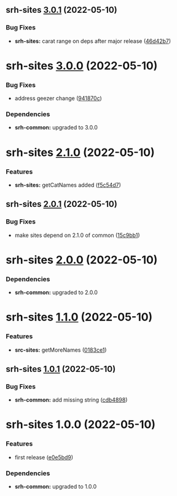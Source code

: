 ## srh-sites [3.0.1](https://github.com/dbouwman/sem-rel-harness/compare/srh-sites@3.0.0...srh-sites@3.0.1) (2022-05-10)


### Bug Fixes

* **srh-sites:** carat range on deps after major release ([46d42b7](https://github.com/dbouwman/sem-rel-harness/commit/46d42b71ee68e575d26015a3d3ca9781f1f481c4))

# srh-sites [3.0.0](https://github.com/dbouwman/sem-rel-harness/compare/srh-sites@2.1.0...srh-sites@3.0.0) (2022-05-10)


### Bug Fixes

* address geezer change ([941870c](https://github.com/dbouwman/sem-rel-harness/commit/941870ce79eb29e1df2ffde1d0fbc9118d8018ed))





### Dependencies

* **srh-common:** upgraded to 3.0.0

# srh-sites [2.1.0](https://github.com/dbouwman/sem-rel-harness/compare/srh-sites@2.0.1...srh-sites@2.1.0) (2022-05-10)


### Features

* **srh-sites:** getCatNames added ([f5c54d7](https://github.com/dbouwman/sem-rel-harness/commit/f5c54d7769a52617e75c4944c509ef090505043d))

## srh-sites [2.0.1](https://github.com/dbouwman/sem-rel-harness/compare/srh-sites@2.0.0...srh-sites@2.0.1) (2022-05-10)


### Bug Fixes

* make sites depend on 2.1.0 of common ([15c9bb1](https://github.com/dbouwman/sem-rel-harness/commit/15c9bb1b6519b21d1402dea8fb2f78ef51e7e196))

# srh-sites [2.0.0](https://github.com/dbouwman/sem-rel-harness/compare/srh-sites@1.1.0...srh-sites@2.0.0) (2022-05-10)





### Dependencies

* **srh-common:** upgraded to 2.0.0

# srh-sites [1.1.0](https://github.com/dbouwman/sem-rel-harness/compare/srh-sites@1.0.1...srh-sites@1.1.0) (2022-05-10)


### Features

* **src-sites:** getMoreNames ([0183ce1](https://github.com/dbouwman/sem-rel-harness/commit/0183ce19cf921ced1b7ff43246a5966325dfc67f))

## srh-sites [1.0.1](https://github.com/dbouwman/sem-rel-harness/compare/srh-sites@1.0.0...srh-sites@1.0.1) (2022-05-10)


### Bug Fixes

* **srh-common:** add missing string ([cdb4898](https://github.com/dbouwman/sem-rel-harness/commit/cdb4898733ee5c19a2ba87316764d8ab78a10c11))

# srh-sites 1.0.0 (2022-05-10)


### Features

* first release ([e0e5bd9](https://github.com/dbouwman/sem-rel-harness/commit/e0e5bd9c1da0b79169cb7b63c5c3e478f3a800b6))





### Dependencies

* **srh-common:** upgraded to 1.0.0
